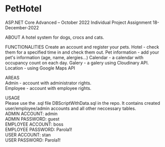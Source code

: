 # PetHotel
ASP.NET Core Advanced – October 2022
Individual Project Assignment
18-December-2022

ABOUT
A hotel system for dogs, crocs and cats.

FUNCTIONALITIES
Create an account and register your pets.
Hotel - check them for a specified time in and check them out.
Pet information - add your pet's information (age, name, alergies...)
Calendar - a calendar with occupancy count on each day.
Galery - a galery using Cloudinary API.
Location - using Google Maps API

AREAS  
Admin - account with administrator rights.  
Employee - account with employee rights.  

USAGE  
Please use the .sql file DBScriptWithData.sql in the repo. It contains created user/employee/admin accounts and all other neccessary tables.  
ADMIN ACCOUNT: admin  
ADMIN PASSWORD: guest  
EMPLOYEE ACCOUNT: boss  
EMPLOYEE PASSWORD: Parola1!  
USER ACCOUNT: stan  
USER PASSWORD: Parola1!  
